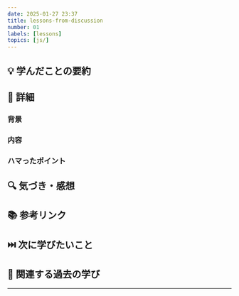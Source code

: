 ```yaml
---
date: 2025-01-27 23:37
title: lessons-from-discussion
number: 01
labels: [lessons]
topics: [js/]
---
```


## 💡 学んだことの要約

## 📝 詳細

### 背景

### 内容

### ハマったポイント

## 🔍 気づき・感想

## 📚 参考リンク

## ⏭️ 次に学びたいこと

## 📌 関連する過去の学び

---